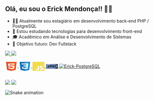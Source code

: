 ## Olá, eu sou o Erick Mendonça!! 👋😁

- 👨‍💻 Atualmente sou estagiário em desenvolvimento back-end PHP / PostgreSQL
- 🌱 Estou estudando tecnologias para desenvolvimento front-end
- 🎓 Acadêmico em Análise e Desenvolvimento de Sistemas
- 🔭 Objetivo futuro: Dev Fullstack

<div>
  <a href="https://github.com/mendonca92">
  <img height="175em" src="https://github-readme-stats.vercel.app/api?username=mendonca92&show_icons=true&theme=blue-green&include_all_commits=true&count_private=true"/>
  <img height="175em" src="https://github-readme-stats.vercel.app/api/top-langs/?username=mendonca92&layout=compact&langs_count=7&theme=blue-green"/>
</div>
<div style="display: inline_block"><br>
  <img align="center" alt="Erick-HTML" height="30" width="40" src="https://raw.githubusercontent.com/devicons/devicon/master/icons/html5/html5-original.svg">
  <img align="center" alt="Erick-CSS" height="30" width="40" src="https://raw.githubusercontent.com/devicons/devicon/master/icons/css3/css3-original.svg">
  <img align="center" alt="Erick-Js" height="30" width="40" src="https://raw.githubusercontent.com/devicons/devicon/master/icons/javascript/javascript-plain.svg">
   <img align="center" alt="Erick-PHP" height="30" width="40" src="https://raw.githubusercontent.com/devicons/devicon/master/icons/php/php-original.svg">
  <img align="center" alt="Erick-PostgreSQL" height="30" width="40" src="https://cdn.jsdelivr.net/gh/devicons/devicon/icons/postgresql/postgresql-original.svg">
  
</div>

##

<div> 
  <a href="mailto:erick.gmrio@gmail.com"><img src="https://img.shields.io/badge/-Gmail-%23333?style=for-the-badge&logo=gmail&logoColor=white" target="_blank"></a>
  <a href="https://www.linkedin.com/in/erick-mendonça-44b05a163" target="_blank"><img src="https://img.shields.io/badge/-LinkedIn-%230077B5?style=for-the-badge&logo=linkedin&logoColor=white" target="_blank"></a>
 
  ![Snake animation](https://github.com/mendonca92/mendonca92/blob/output/github-contribution-grid-snake.svg)
</div>
